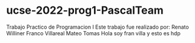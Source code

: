# ucse-2022-prog1-PascalTeam

Trabajo Practico de Programacion I
Este trabajo fue realizado por:
Renato Williner
Franco Villareal
Mateo Tomas
Hola soy fran villa y esto es hdp